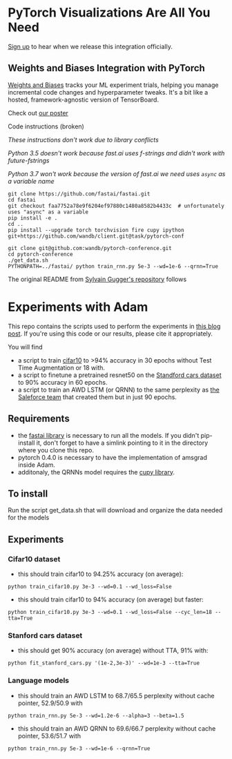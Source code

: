 # PyTorch Visualizations Are All You Need

[Sign up](https://wandb.typeform.com/to/mtL4L4) to hear when we release this integration officially.

## Weights and Biases Integration with PyTorch

[Weights and Biases](wandb.com) tracks your ML experiment trials, helping you manage incremental code changes and hyperparameter tweaks. It's a bit like a hosted, framework-agnostic version of TensorBoard.

Check out [our poster](wandb-pytorch-conf-poster.pdf)

Code instructions (broken)

*These instructions don't work due to library conflicts*

*Python 3.5 doesn't work because fast.ai uses f-strings and didn't work with future-fstrings*

*Python 3.7 won't work because the version of fast.ai we need uses `async` as a variable name*

```Shell
git clone https://github.com/fastai/fastai.git
cd fastai
git checkout faa7752a78e9f6204ef97880c1480a8582b4433c  # unfortunately uses "async" as a variable
pip install -e .
cd ..
pip install --upgrade torch torchvision fire cupy ipython git+https://github.com/wandb/client.git@task/pytorch-conf

git clone git@github.com:wandb/pytorch-conference.git
cd pytorch-conference
./get_data.sh
PYTHONPATH=../fastai/ python train_rnn.py 5e-3 --wd=1e-6 --qrnn=True
```

The original README from [Sylvain Gugger's repository](https://github.com/sgugger/Adam-experiments) follows

# Experiments with Adam

This repo contains the scripts used to perform the experiments in [this blog post](http://www.fast.ai/2018/07/02/adam-weight-decay/). If you're using this code or our results, please cite it appropriately. 

You will find
- a script to train [cifar10](https://www.cs.toronto.edu/~kriz/cifar.html) to >94% accuracy in 30 epochs without Test Time Augmentation or 18 with.
- a script to finetune a pretrained resnet50 on the [Standford cars dataset](https://ai.stanford.edu/~jkrause/cars/car_dataset.html) to 90% accuracy in 60 epochs.
- a script to train an AWD LSTM (or QRNN) to the same perplexity as [the Saleforce team](https://github.com/salesforce/awd-lstm-lm) that created them but in just 90 epochs.

## Requirements

- the [fastai library](https://github.com/fastai/fastai) is necessary to run all the models. If you didn't pip-install it, don't forget to have a simlink pointing to it in the directory where you clone this repo.
- pytorch 0.4.0 is necessary to have the implementation of amsgrad inside Adam.
- additonaly, the QRNNs model requires the [cupy library](https://github.com/cupy/cupy).

## To install

Run the script get_data.sh that will download and organize the data needed for the models

## Experiments

### Cifar10 dataset

- this should train cifar10 to 94.25% accuracy (on average):
```
python train_cifar10.py 3e-3 --wd=0.1 --wd_loss=False
```
- this should train cifar10 to 94% accuracy (on average) but faster:
```
python train_cifar10.py 3e-3 --wd=0.1 --wd_loss=False --cyc_len=18 --tta=True
```

### Stanford cars dataset

- this should get 90% accuracy (on average) without TTA, 91% with:
```
python fit_stanford_cars.py '(1e-2,3e-3)' --wd=1e-3 --tta=True
```

### Language models

- this should train an AWD LSTM to 68.7/65.5 perplexity without cache pointer, 52.9/50.9 with
```
python train_rnn.py 5e-3 --wd=1.2e-6 --alpha=3 --beta=1.5
```

- this should train an AWD QRNN to 69.6/66.7 perplexity without cache pointer, 53.6/51.7 with
```
python train_rnn.py 5e-3 --wd=1e-6 --qrnn=True
```


